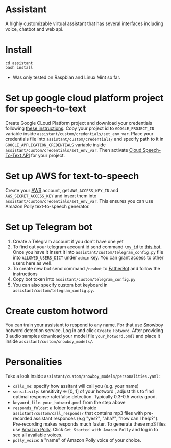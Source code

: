# Assistant
A highly customizable virtual assistant that has several interfaces including voice, chatbot and web api.

# Install
``` git clone https://github.com/vadimtitov/assistant.git
cd assistant
bash install
``` 
 * Was only tested on Raspbian and Linux Mint so far.
# Set up google cloud platform project for speech-to-text
Create Google CLoud Platform project and download your credentials following [these instructions](https://cloud.google.com/docs/authentication/getting-started). 
Copy your project id to `GOOGLE_PROJECT_ID` variable inside `assistant/custom/credentials/set_env_var`. 
Place your credentials file into `assistant/custom/credentials/` and specify path to it in `GOOGLE_APPLICATION_CREDENTIALS` variable inside `assistant/custom/credentials/set_env_var`.
Then activate [Cloud Speech-To-Text API](https://console.developers.google.com/apis/library/speech.googleapis.com/) for your project.

# Set up AWS for text-to-speech
Create your [AWS](https://aws.amazon.com/) account, get `AWS_ACCESS_KEY_ID` and `AWS_SECRET_ACCESS_KEY` and insert them into `assistant/custom/credentials/set_env_var`. This ensures you can use Amazon Polly text-to-speech generator.

# Set up Telegram bot
1. Create a Telegram account if you don't have one yet
2. To find out your telegram account id send command `\my_id` to [this bot](https://t.me/get_id_bot). Once you have it insert it into `assistant/custom/telegram_config.py` file into `ALLOWED_USERS_DICT` under `admin` key. You can grant access to other users here as well.
3. To create new bot send command `/newbot` to [FatherBot](https://t.me/botfather) and follow the instructions
4. Copy bot token into `assistant/custom/telegram_config.py`
5. You can also specify custom bot keyboard in `assistant/custom/telegram_config.py`.

# Create custom hotword
You can train your assistant to respond to any name. For that use [Snowboy](https://snowboy.kitt.ai/) hotword detection service. Log in and click `Create Hotword`. After providing 3 audio samples download your model file `your_hotword.pmdl` and place it inside `assistant/custom/snowboy_models/`.

# Personalities 
Take a look inside `assistant/custom/snowboy_models/personalities.yaml`:
  - `calls_me`: specify how assitant will call you (e.g. your name)
  - `sensitivity`: sensitivity ∈ [0, 1] of your hotword , adjust this to find optimal response rate/false detection. Typically 0.3-0.5 works good.
  - `keyword_file`: `your_hotword.pmdl` from the step above
  - `responds_folder`: a folder located inside `assistant/custom/call_responds/` that contains mp3 files with pre-recorded assistant responces (e.g "yes?", "aha?", "how can I help?"). Pre-recording makes responds much faster. To generate these mp3 files use [Amazon Polly]((https://aws.amazon.com/polly/)). Click `Get Started with Amazon Polly` and log in to see all available voices.
  - `polly_voice`: a "name" of Amazon Polly voice of your choice. 



